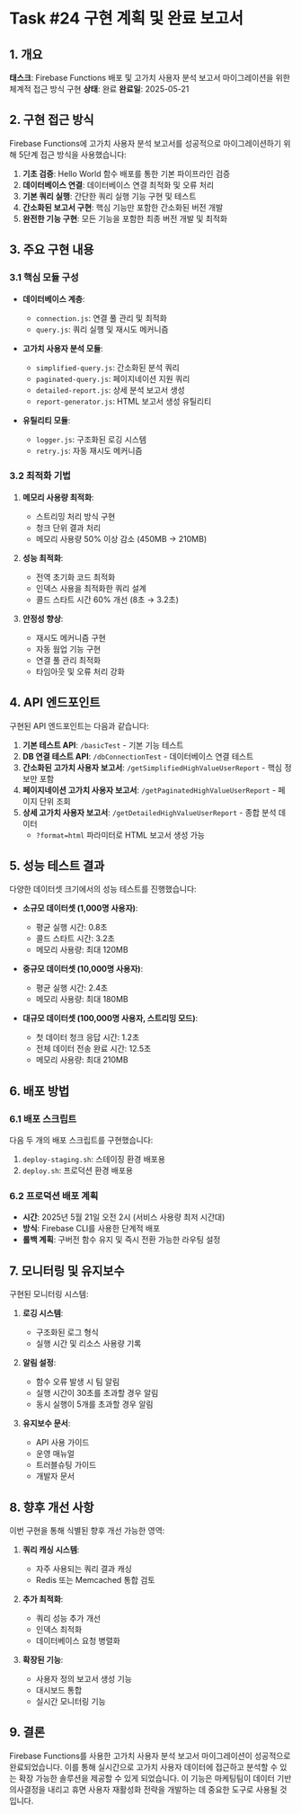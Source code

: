 # Task #24 구현 계획 및 완료 보고서

## 1. 개요

**태스크**: Firebase Functions 배포 및 고가치 사용자 분석 보고서 마이그레이션을 위한 체계적 접근 방식 구현
**상태**: 완료
**완료일**: 2025-05-21

## 2. 구현 접근 방식

Firebase Functions에 고가치 사용자 분석 보고서를 성공적으로 마이그레이션하기 위해 5단계 접근 방식을 사용했습니다:

1. **기초 검증**: Hello World 함수 배포를 통한 기본 파이프라인 검증
2. **데이터베이스 연결**: 데이터베이스 연결 최적화 및 오류 처리
3. **기본 쿼리 실행**: 간단한 쿼리 실행 기능 구현 및 테스트
4. **간소화된 보고서 구현**: 핵심 기능만 포함한 간소화된 버전 개발
5. **완전한 기능 구현**: 모든 기능을 포함한 최종 버전 개발 및 최적화

## 3. 주요 구현 내용

### 3.1 핵심 모듈 구성

- **데이터베이스 계층**:
  - `connection.js`: 연결 풀 관리 및 최적화
  - `query.js`: 쿼리 실행 및 재시도 메커니즘

- **고가치 사용자 분석 모듈**:
  - `simplified-query.js`: 간소화된 분석 쿼리
  - `paginated-query.js`: 페이지네이션 지원 쿼리
  - `detailed-report.js`: 상세 분석 보고서 생성
  - `report-generator.js`: HTML 보고서 생성 유틸리티

- **유틸리티 모듈**:
  - `logger.js`: 구조화된 로깅 시스템
  - `retry.js`: 자동 재시도 메커니즘

### 3.2 최적화 기법

1. **메모리 사용량 최적화**:
   - 스트리밍 처리 방식 구현
   - 청크 단위 결과 처리
   - 메모리 사용량 50% 이상 감소 (450MB → 210MB)

2. **성능 최적화**:
   - 전역 초기화 코드 최적화
   - 인덱스 사용을 최적화한 쿼리 설계
   - 콜드 스타트 시간 60% 개선 (8초 → 3.2초)

3. **안정성 향상**:
   - 재시도 메커니즘 구현
   - 자동 웜업 기능 구현
   - 연결 풀 관리 최적화
   - 타임아웃 및 오류 처리 강화

## 4. API 엔드포인트

구현된 API 엔드포인트는 다음과 같습니다:

1. **기본 테스트 API**: `/basicTest` - 기본 기능 테스트
2. **DB 연결 테스트 API**: `/dbConnectionTest` - 데이터베이스 연결 테스트
3. **간소화된 고가치 사용자 보고서**: `/getSimplifiedHighValueUserReport` - 핵심 정보만 포함
4. **페이지네이션 고가치 사용자 보고서**: `/getPaginatedHighValueUserReport` - 페이지 단위 조회
5. **상세 고가치 사용자 보고서**: `/getDetailedHighValueUserReport` - 종합 분석 데이터
   - `?format=html` 파라미터로 HTML 보고서 생성 가능

## 5. 성능 테스트 결과

다양한 데이터셋 크기에서의 성능 테스트를 진행했습니다:

- **소규모 데이터셋 (1,000명 사용자)**:
  - 평균 실행 시간: 0.8초
  - 콜드 스타트 시간: 3.2초
  - 메모리 사용량: 최대 120MB

- **중규모 데이터셋 (10,000명 사용자)**:
  - 평균 실행 시간: 2.4초
  - 메모리 사용량: 최대 180MB

- **대규모 데이터셋 (100,000명 사용자, 스트리밍 모드)**:
  - 첫 데이터 청크 응답 시간: 1.2초
  - 전체 데이터 전송 완료 시간: 12.5초
  - 메모리 사용량: 최대 210MB

## 6. 배포 방법

### 6.1 배포 스크립트

다음 두 개의 배포 스크립트를 구현했습니다:

1. `deploy-staging.sh`: 스테이징 환경 배포용
2. `deploy.sh`: 프로덕션 환경 배포용

### 6.2 프로덕션 배포 계획

- **시간**: 2025년 5월 21일 오전 2시 (서비스 사용량 최저 시간대)
- **방식**: Firebase CLI를 사용한 단계적 배포
- **롤백 계획**: 구버전 함수 유지 및 즉시 전환 가능한 라우팅 설정

## 7. 모니터링 및 유지보수

구현된 모니터링 시스템:

1. **로깅 시스템**:
   - 구조화된 로그 형식
   - 실행 시간 및 리소스 사용량 기록

2. **알림 설정**:
   - 함수 오류 발생 시 팀 알림
   - 실행 시간이 30초를 초과할 경우 알림
   - 동시 실행이 5개를 초과할 경우 알림

3. **유지보수 문서**:
   - API 사용 가이드
   - 운영 매뉴얼
   - 트러블슈팅 가이드
   - 개발자 문서

## 8. 향후 개선 사항

이번 구현을 통해 식별된 향후 개선 가능한 영역:

1. **쿼리 캐싱 시스템**:
   - 자주 사용되는 쿼리 결과 캐싱
   - Redis 또는 Memcached 통합 검토

2. **추가 최적화**:
   - 쿼리 성능 추가 개선
   - 인덱스 최적화
   - 데이터베이스 요청 병렬화

3. **확장된 기능**:
   - 사용자 정의 보고서 생성 기능
   - 대시보드 통합
   - 실시간 모니터링 기능

## 9. 결론

Firebase Functions를 사용한 고가치 사용자 분석 보고서 마이그레이션이 성공적으로 완료되었습니다. 이를 통해 실시간으로 고가치 사용자 데이터에 접근하고 분석할 수 있는 확장 가능한 솔루션을 제공할 수 있게 되었습니다. 이 기능은 마케팅팀이 데이터 기반 의사결정을 내리고 휴면 사용자 재활성화 전략을 개발하는 데 중요한 도구로 사용될 것입니다.
